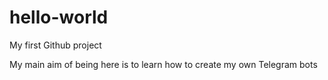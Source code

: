 # hello-world
My first Github project

My main aim of being here is to learn how to create my own Telegram bots
